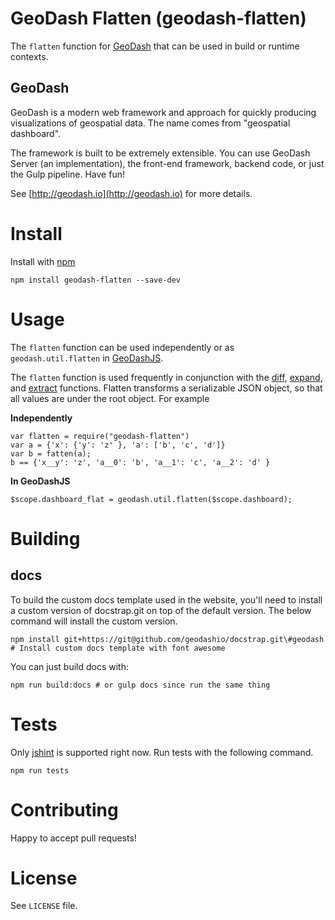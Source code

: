 # GeoDash Flatten (geodash-flatten)

The `flatten` function for [GeoDash](http://geodash.io) that can be used in build or runtime contexts.

## GeoDash

GeoDash is a modern web framework and approach for quickly producing visualizations of geospatial data. The name comes from "geospatial dashboard".

The framework is built to be extremely extensible. You can use GeoDash Server (an implementation), the front-end framework, backend code, or just the Gulp pipeline. Have fun!

See [http://geodash.io](http://geodash.io) for more details.

# Install

Install with [npm](https://npmjs.org/package/geodash-flatten)

```
npm install geodash-flatten --save-dev
```

# Usage

The `flatten` function can be used independently or as `geodash.util.flatten` in [GeoDashJS](https://github.com/geodashio/geodash.js).

The `flatten` function is used frequently in conjunction with the [diff](https://www.npmjs.com/package/geodash-diff), [expand](https://www.npmjs.com/package/geodash-expand), and [extract](https://www.npmjs.com/package/geodash-extract) functions.  Flatten transforms a serializable JSON object, so that all values are under the root object.  For example

**Independently**

```
var flatten = require("geodash-flatten")
var a = {'x': {'y': 'z' }, 'a': ['b', 'c', 'd']}
var b = fatten(a);
b == {'x__y': 'z', 'a__0': 'b', 'a__1': 'c', 'a__2': 'd' }
```

**In GeoDashJS**

```
$scope.dashboard_flat = geodash.util.flatten($scope.dashboard);
```

# Building

## docs

To build the custom docs template used in the website, you'll need to install a custom version of docstrap.git on top of the default version.  The below command will install the custom version.

```
npm install git+https://git@github.com/geodashio/docstrap.git\#geodash # Install custom docs template with font awesome
```

You can just build docs with:
```
npm run build:docs # or gulp docs since run the same thing
```

# Tests

Only [jshint](http://jshint.com/about/) is supported right now.  Run tests with the following command.

```
npm run tests
```

# Contributing

Happy to accept pull requests!

# License

See `LICENSE` file.
